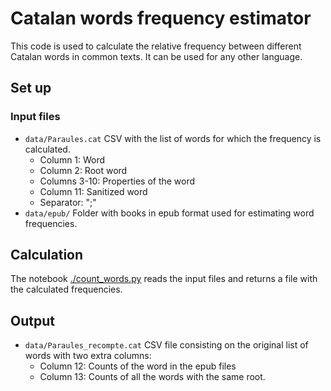 # Catalan words frequency estimator

This code is used to calculate the relative frequency between different Catalan words in common texts. It can be used
for any other language.

## Set up

### Input files

- `data/Paraules.cat` CSV with the list of words for which the frequency is calculated.
    - Column 1: Word
    - Column 2: Root word
    - Columns 3-10: Properties of the word
    - Column 11: Sanitized word
    - Separator: ";"
- `data/epub/` Folder with books in epub format used for estimating word frequencies.

## Calculation

The notebook [./count_words.py](./count_words.py) reads the input files and returns a file with the calculated
frequencies.

## Output

- `data/Paraules_recompte.cat` CSV file consisting on the original list of words with two extra columns:
  - Column 12: Counts of the word in the epub files
  - Column 13: Counts of all the words with the same root.